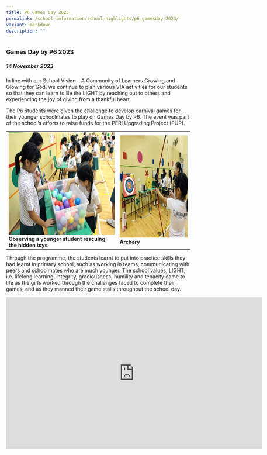 ```yaml
---
title: P6 Games Day 2023
permalink: /school-information/school-highlights/p6-gamesday-2023/
variant: markdown
description: ""
---
```

### Games Day by P6 2023

##### 14 November 2023

In line with our School Vision – A Community of Learners Growing and Glowing for God, we continue to plan various VIA activities for our students so that they can learn to Be the LIGHT by reaching out to others and experiencing the joy of giving from a thankful heart. 

The P6 students were given the challenge to develop carnival games for their younger schoolmates to play on Games Day by P6. The event was part of the school’s efforts to raise funds for the PERI Upgrading Project (PUP). 

<table>
<tbody><tr>
		<td><img alt="p6gamesday01" src="/images/P6 Games Day 2023/Observing_a_younger_student_rescuing_the_hidden_toys.JPG" style="width:450px;height:280px;"><b>Observing a younger student rescuing the hidden toys</b></td>
		<td><img alt="p6gamesday02" src="/images/P6 Games Day 2023/Archery.JPG" style="width:450px;height:280px;"><b>Archery</b></td>
</tr></tbody></table>

Through the programme, the students learnt to put into practice skills they had learnt in primary school, such as working in teams, communicating with peers and schoolmates who are much younger. The school values, LIGHT, i.e. lifelong learning, integrity, graciousness, humility and tenacity came to life as the girls worked through the challenges faced to complete their games, and as they manned their game stalls throughout the school day.

<center><iframe allowfullscreen="" allow="accelerometer; autoplay; clipboard-write; encrypted-media; gyroscope; picture-in-picture; web-share" frameborder="0" title="YouTube video player" src="https://www.youtube.com/embed/OoLTTIbKgtw?si=twbfbFGIgPBVFPTU" height="415" width="700"></iframe></center>